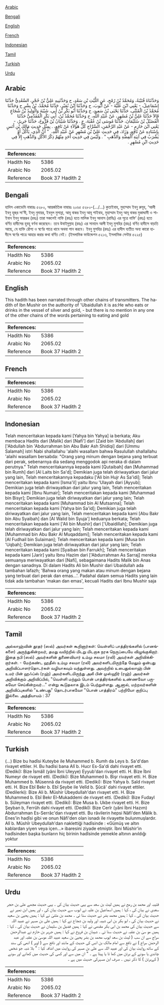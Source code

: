 [Arabic](#arabic)

[Bengali](#bengali)

[English](#english)

[French](#french)

[Indonesian](#indonesian)

[Tamil](#tamil)

[Turkish](#turkish)

[Urdu](#urdu)

## Arabic


<div dir="rtl" lang="ar" style={{fontSize:'larger',backgroundColor:'#f8f9fa',padding:20}}>
وَحَدَّثَنَاهُ قُتَيْبَةُ، وَمُحَمَّدُ بْنُ رُمْحٍ، عَنِ اللَّيْثِ بْنِ سَعْدٍ، ح وَحَدَّثَنِيهِ عَلِيُّ بْنُ حُجْرٍ، السَّعْدِيُّ حَدَّثَنَا إِسْمَاعِيلُ، - يَعْنِي ابْنَ عُلَيَّةَ - عَنْ أَيُّوبَ، ح وَحَدَّثَنَا ابْنُ نُمَيْرٍ، حَدَّثَنَا مُحَمَّدُ، بْنُ بِشْرٍ ح وَحَدَّثَنَا مُحَمَّدُ بْنُ الْمُثَنَّى، حَدَّثَنَا يَحْيَى بْنُ سَعِيدٍ، ح وَحَدَّثَنَا أَبُو بَكْرِ بْنُ أَبِي، شَيْبَةَ وَالْوَلِيدُ بْنُ شُجَاعٍ قَالاَ حَدَّثَنَا عَلِيُّ بْنُ مُسْهِرٍ، عَنْ عُبَيْدِ اللَّهِ، ح وَحَدَّثَنَا مُحَمَّدُ بْنُ، أَبِي بَكْرٍ الْمُقَدَّمِيُّ حَدَّثَنَا الْفُضَيْلُ بْنُ سُلَيْمَانَ، حَدَّثَنَا مُوسَى بْنُ عُقْبَةَ، ح . وَحَدَّثَنَا شَيْبَانُ بْنُ فَرُّوخَ، حَدَّثَنَا جَرِيرٌ، - يَعْنِي ابْنَ حَازِمٍ - عَنْ عَبْدِ الرَّحْمَنِ، السَّرَّاجِ كُلُّ هَؤُلاَءِ عَنْ نَافِعٍ، ‏.‏ بِمِثْلِ حَدِيثِ مَالِكِ بْنِ أَنَسٍ بِإِسْنَادِهِ عَنْ نَافِعٍ، وَزَادَ، فِي حَدِيثِ عَلِيِّ بْنِ مُسْهِرٍ عَنْ عُبَيْدِ اللَّهِ، ‏ "‏ أَنَّ الَّذِي، يَأْكُلُ أَوْ يَشْرَبُ فِي آنِيَةِ الْفِضَّةِ وَالذَّهَبِ ‏"‏ ‏.‏ وَلَيْسَ فِي حَدِيثِ أَحَدٍ مِنْهُمْ ذِكْرُ الأَكْلِ وَالذَّهَبِ إِلاَّ فِي حَدِيثِ ابْنِ مُسْهِرٍ ‏.‏
</div>
<div style={{backgroundColor:'#f8f9fa',padding:20, marginBottom: 10}}><table> <thead> <tr> <th>References:</th> <th></th> </tr> </thead> <tbody><tr><td>Hadith No</td><td>5386</td></tr><tr><td>Arabic No</td><td>2065.02</td></tr><tr><td>Reference</td><td>Book 37 Hadith 2</td></tr></tbody></table></div>

## Bengali


<div dir="ltr" lang="bn" style={{fontSize:'larger',backgroundColor:'#f8f9fa',padding:20}}>
হাদিস একাডেমি নাম্বারঃ ৫২৮০, আন্তর্জাতিক নাম্বারঃ ২০৬৫ ৫২৮০-(.../...) কুতাইবাহ, মুহাম্মাদ ইবনু রুমূহ, ‘আলী ইবনু হুজ্‌র সা'দী, ইবনু নুমায়র, ইবনুল মুসান্না, আবূ বাকর ইবনু আবূ শাইবাহ, মুহাম্মাদ ইবনু আবূ বাকর মুকাদ্দামী ও শাইবান ইবনু ফাররূখ (রহঃ) তারা সকলেই নাফি (রহঃ) হতে মালিক ইবনু আনাস (রাযিঃ) এর সূত্রে নাফি’ (রহঃ) হতে বর্ণিত হাদীসের হুবহু বর্ণনা করেছেন। তবে উবাইদুল্লাহ (রহঃ) এর সানাদে আলী ইবনু মুসহির (রহঃ) বর্ণিত হাদীসে বাড়তি আছে, যে ব্যক্তি রৌপ্য ও স্বর্ণের পাত্রে খাবে অথবা পান করবে। ইবনু মুসহির (রহঃ) এর হাদীস ব্যতীত অন্য কারো হাদীসে স্বর্ণের পাত্রে আহার করার কথা বর্ণিত নেই। (ইসলামিক ফাউন্ডেশন ৫২১৩, ইসলামিক সেন্টার ৫২২৫)
</div>
<div style={{backgroundColor:'#f8f9fa',padding:20, marginBottom: 10}}><table> <thead> <tr> <th>References:</th> <th></th> </tr> </thead> <tbody><tr><td>Hadith No</td><td>5386</td></tr><tr><td>Arabic No</td><td>2065.02</td></tr><tr><td>Reference</td><td>Book 37 Hadith 2</td></tr></tbody></table></div>

## English


<div dir="ltr" lang="en" style={{fontSize:'larger',backgroundColor:'#f8f9fa',padding:20}}>
This hadith has been narrated through other chains of transmitters. The hadith of Ibn Mushir on the authority of 'Ubaidullah it is as:He who eats or drinks in the vessel of silver and gold, - but there is no mention in any one of the other chains of the words pertaining to eating and gold
</div>
<div style={{backgroundColor:'#f8f9fa',padding:20, marginBottom: 10}}><table> <thead> <tr> <th>References:</th> <th></th> </tr> </thead> <tbody><tr><td>Hadith No</td><td>5386</td></tr><tr><td>Arabic No</td><td>2065.02</td></tr><tr><td>Reference</td><td>Book 37 Hadith 2</td></tr></tbody></table></div>

## French


<div dir="ltr" lang="fr" style={{fontSize:'larger',backgroundColor:'#f8f9fa',padding:20}}>

</div>
<div style={{backgroundColor:'#f8f9fa',padding:20, marginBottom: 10}}><table> <thead> <tr> <th>References:</th> <th></th> </tr> </thead> <tbody><tr><td>Hadith No</td><td>5386</td></tr><tr><td>Arabic No</td><td>2065.02</td></tr><tr><td>Reference</td><td>Book 37 Hadith 2</td></tr></tbody></table></div>

## Indonesian


<div dir="ltr" lang="id" style={{fontSize:'larger',backgroundColor:'#f8f9fa',padding:20}}>
Telah menceritakan kepada kami [Yahya bin Yahya] ia berkata; Aku membaca Hadits dari [Malik] dari [Nafi'] dari [Zaid bin 'Abdullah] dari ['Abdullah bin 'Abdurrahman bin Abu Bakr Ash Shidiqi] dari [Ummu Salamah] istri Nabi shallallahu 'alaihi wasallam bahwa Rasulullah shallallahu 'alaihi wasallam bersabda: "Orang yang minum dengan bejana yang terbuat dari perak, sebenarnya dia sedang menggodok api neraka di dalam perutnya." Telah menceritakannya kepada kami [Qutaibah] dan [Muhammad bin Rumh] dari [Al Laits bin Sa'd]; Demikian juga telah diriwayatkan dari jalur yang lain, Telah menceritakannya kepadaku ['Ali bin Hujr As Sa'idi]; Telah menceritakan kepada kami [Isma'il] yaitu Ibnu 'Ulayah dari [Ayyub]; Demikian juga telah diriwayatkan dari jalur yang lain, Telah menceritakan kepada kami [Ibnu Numair]; Telah menceritakan kepada kami [Muhammad bin Bisyr]; Demikian juga telah diriwayatkan dari jalur yang lain; Telah menceritakan kepada kami [Muhammad bin Al Mutsanna]; Telah menceritakan kepada kami [Yahya bin Sa'id]; Demikian juga telah diriwayatkan dari jalur yang lain, Telah menceritakan kepada kami [Abu Bakr bin Abu Syaibah] dan [Al Walid bin Syuja'] keduanya berkata; Telah menceritakan kepada kami ['Ali bin Mushir] dari ['Ubaidillah]; Demikian juga telah diriwayatkan dari jalur yang lain; Telah menceritakan kepada kami [Muhammad bin Abu Bakr Al Muqaddami]; Telah menceritakan kepada kami [Al Fudhail bin Sulaiman]; Telah menceritakan kepada kami [Musa bin 'Uqbah]; Demikian juga telah diriwayatkan dari jalur yang lain; Telah menceritakan kepada kami [Syaiban bin Farrukh]; Telah menceritakan kepada kami [Jarir] yaitu Ibnu Hazim dari ['Abdurrahman As Sarraj] mereka semuanya meriwayatkan dari [Nafi], sebagaimana Hadits Malik bin Anas dengan sanadnya. Di dalam Hadits Ali bin Mushir dari Ubaidullah ada tambahan lafazh; 'Bahwa orang yang makan atau minum dengan bejana yang terbuat dari perak dan emas…'. Padahal dalam semua Hadits yang lain tidak ada tambahan 'makan dan emas', kecuali Hadits dari Ibnu Mushir saja
</div>
<div style={{backgroundColor:'#f8f9fa',padding:20, marginBottom: 10}}><table> <thead> <tr> <th>References:</th> <th></th> </tr> </thead> <tbody><tr><td>Hadith No</td><td>5386</td></tr><tr><td>Arabic No</td><td>2065.02</td></tr><tr><td>Reference</td><td>Book 37 Hadith 2</td></tr></tbody></table></div>

## Tamil


<div dir="ltr" lang="ta" style={{fontSize:'larger',backgroundColor:'#f8f9fa',padding:20}}>
அல்லாஹ்வின் தூதர் (ஸல்) அவர்கள் கூறினார்கள்: வெள்ளிப் பாத்திரங்களில் (பானங்களை) அருந்துகின்றவர், தமது வயிற்றில் மிடறு மிடறாக நரக நெருப்பையே விழுங்குகிறார். இதை நபி (ஸல்) அவர்களின் துணைவியார் உம்மு சலமா (ரலி) அவர்கள் அறிவிக்கிறார்கள். - மேற்கண்ட ஹதீஸ் உம்மு சலமா (ரலி) அவர்களிடமிருந்தே மேலும் ஒன்பது அறிவிப்பாளர்தொடர்கள் வழியாகவும் வந்துள்ளது. அவற்றில் உபைதுல்லாஹ் பின் உமர் பின் ஹஃப்ஸ் (ரஹ்) அவர்களிடமிருந்து அலீ பின் முஸ்ஹிர் (ரஹ்) அவர்கள் அறிவிக்கும் அறிவிப்பில், "வெள்ளி மற்றும் பொன் பாத்திரங்களில் உண்ணவோ பருகவோ செய்கின்றவர்..." என்று கூடுதலாக இடம் பெற்றுள்ளது. ஆனால், மற்றவர்களின் அறிவிப்புகளில் "உண்பது" தொடர்பாகவோ "பொன் பாத்திரம்" பற்றியோ குறிப்பு இல்லை. அத்தியாயம் : 37
</div>
<div style={{backgroundColor:'#f8f9fa',padding:20, marginBottom: 10}}><table> <thead> <tr> <th>References:</th> <th></th> </tr> </thead> <tbody><tr><td>Hadith No</td><td>5386</td></tr><tr><td>Arabic No</td><td>2065.02</td></tr><tr><td>Reference</td><td>Book 37 Hadith 2</td></tr></tbody></table></div>

## Turkish


<div dir="ltr" lang="tr" style={{fontSize:'larger',backgroundColor:'#f8f9fa',padding:20}}>
(…) Bize bu hadîsi Kuteybe ile Muhammed b. Rumh da Leys b. Sa'd'dan rivayet ettiler. H. Bu hadîsi bana Alî b. Hucr Es-Sa'di dahi rivayet etti. (Dediki): Bize İsmâîl (yâni İbni Uleyye) Eyyub'dan rivayet etti. H. Bize İbni Numeyr de rivayet etti. (Dediki): Bize Muhammed b. Bişr rivayet etti. H. Bize Muhammed b. Müsennâ da rivayet etti. (Dediki): Bize Yahya b. Saîd rivayet etti. H. Bize Ebî Bekr b. Ebî Şeybe ile Velîd b. Şûcâ' dahi rivayet ettiler. (Dedilerki): Bize Ali b. Müshir Ubeydullah'dan rivayet etti. H. Bize Muhammed b. Ebî Bekr El-Mukaddemi de rivayet etti. (Dediki): Bize Fudayl b. Süleyman rivayet etti. (Dediki): Bize Musa b. Ukbe rivayet etti. H. Bize Şeyban b, Ferrûh dahi rivayet etti. (Dedikî): Bize Cerîr (yâni İbni Hazım) Abdurrahman Es-Serrâc'dan rivayet etti. Bu râvilerin hepsi Nâfi'den Mâlik b. Enes'in hadîsi gibi ve onun Nâfi'den olan isnadı ile rivayette bulunmuşlardır. Alî b. Müshİr Ubeydullah'dan naklettiği hadîsinde : «Gümüş ve altın kablardan yiyen veya içen...» ibaresini ziyade etmiştir. İbni Müshir'in hadîsinden başka bunların hiç birinin hadîsinde yemekle altının anıldığı yoktur
</div>
<div style={{backgroundColor:'#f8f9fa',padding:20, marginBottom: 10}}><table> <thead> <tr> <th>References:</th> <th></th> </tr> </thead> <tbody><tr><td>Hadith No</td><td>5386</td></tr><tr><td>Arabic No</td><td>2065.02</td></tr><tr><td>Reference</td><td>Book 37 Hadith 2</td></tr></tbody></table></div>

## Urdu


<div dir="rtl" lang="ur" style={{fontSize:'larger',backgroundColor:'#f8f9fa',padding:20}}>
قتیبہ اور محمد بن رمح نے ہمیں لیث بن سعد سے یہی حدیث بیان کی ۔ یہی حدیث مجھے علی بن حجر سعدی نے بیان کی ، کہا : ہمیں اسماعیل بن علیہ نے ایوب سے حدیث بیان کی ، اور ہمیں ابن نمیر نے حدیث بیان کی ، کہا : ہمیں محمد بشر نے حدیث سنا ئی ۔ محمد بن مثنیٰ نے کہا : ہمیں یحییٰ بن سعید نے حدیث بیان کی ، ابو بکر بن ابی شیبہ اور ولید بن شجاع نے کہا : ہمیں علی بن مسہر نے عبید اللہ سے حدیث بیان کی محمد بن ابی بکر مقدمی نے کہا : ہمیں فضیل بن سلیمان نے حدیث بیان کی ، کہا : ہمیں مو سیٰ بن عقبہ نے حدیث سنا ئی ۔ شیبان بن فروخ نے کہا : ہمیں جریر بن حازم نے عبدالرحمٰن سراج سے ان سب ( لیث بن سعد ایوب محمد بن بشر یحییٰ بن سعید عبید اللہ موسیٰ بن عقبہ اور عبد الرحمٰن سراج ) نے نافع سے امام مالک بن انس کی حدیث کے مانند اور نافع سے ( اوپر ) انھی کی سند کے ساتھ روایت بیان کی اور عبید اللہ سے علی بن مسہر کی روایت میں اضافہ کیا : " بلا شبہ جو شخص چاندی یا سونے کے برتن میں کھا تا یا پیتا ہے ۔ " ان میں سے اور کسی کی حدیث میں کھانے اور سونے ( کےبرتن ) کا ذکر نہیں ۔ صرف ابن مسہرکی حدیث میں ہے ۔
</div>
<div style={{backgroundColor:'#f8f9fa',padding:20, marginBottom: 10}}><table> <thead> <tr> <th>References:</th> <th></th> </tr> </thead> <tbody><tr><td>Hadith No</td><td>5386</td></tr><tr><td>Arabic No</td><td>2065.02</td></tr><tr><td>Reference</td><td>Book 37 Hadith 2</td></tr></tbody></table></div>